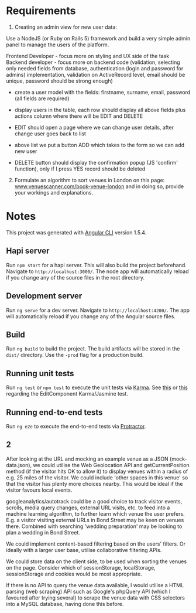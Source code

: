 # Requirements

1) Creating an admin view for new user data:

Use a NodeJS (or Ruby on Rails 5) framework and build a very simple admin panel to manage the users of the platform.

Frontend Developer - focus more on styling and UX side of the task
Backend developer - focus more on backend code (validation, selecting only needed fields from database, authentication (login and password for admins) implementation, validation on ActiveRecord level, email should be unique, password should be strong enough)

- create a user model with the fields: firstname, surname, email, password (all fields are required)

- display users in the table, each row should display all above fields plus actions column where there will be EDIT and DELETE

- EDIT should open a page where we can change user details, after change user goes back to list

- above list we put a button ADD which takes to the form so we can add new user

- DELETE button should display the confirmation popup (JS 'confirm' function), only if I press YES record should be deleted

2) Formulate an algorithm to sort venues in London on this page: www.venuescanner.com/book-venue-london and in doing so, provide your workings and explanations.

# Notes

This project was generated with [Angular CLI](https://github.com/angular/angular-cli) version 1.5.4.

## Hapi server

Run `npm start` for a hapi server. This will also build the project beforehand. Navigate to `http://localhost:3000/`. The node app will automatically reload if you change any of the source files in the root directory.

## Development server

Run `ng serve` for a dev server. Navigate to `http://localhost:4200/`. The app will automatically reload if you change any of the Angular source files.

## Build

Run `ng build` to build the project. The build artifacts will be stored in the `dist/` directory. Use the `-prod` flag for a production build.

## Running unit tests

Run `ng test` or `npm test` to execute the unit tests via [Karma](https://karma-runner.github.io).
See [this](https://stackoverflow.com/a/47640447/1998086) or [this](https://github.com/karma-runner/karma/issues/2852) regarding the EditComponent Karma/Jasmine test.

## Running end-to-end tests

Run `ng e2e` to execute the end-to-end tests via [Protractor](http://www.protractortest.org/).

## 2

After looking at the URL and mocking an example venue as a JSON (mock-data.json), we could utilise the Web Geolocation API and getCurrentPosition method (if the visitor hits OK to allow it) to display venues within a radius of e.g. 25 miles of the visitor. We could include 'other spaces in this venue' so that the visitor has plenty more choices nearby. This would be ideal if the visitor favours local events.

googleanalytics/autotrack could be a good choice to track visitor events, scrolls, media query changes, external URL visits, etc. to feed into a machine learning algorithm, to further learn which venue the user prefers. E.g. a visitor visiting external URLs in Bond Street may be keen on venues there. Combined with searching 'wedding preparation' may be looking to plan a wedding in Bond Street.

We could implement content-based filtering based on the users' filters.
Or ideally with a larger user base, utilise collaborative filtering APIs.

We could store data on the client side, to be used when sorting the venues on the page. Consider which of sessionStorage, localStorage, sessionStorage and cookies would be most appropriate.

If there is no API to query the venue data available, I would utilise a HTML parsing (web scraping) API such as Google's phpQuery API (which I favoured after trying several) to scrape the venue data with CSS selectors into a MySQL database, having done this before.
